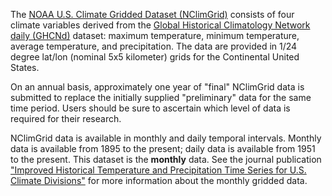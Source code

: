 The [NOAA U.S. Climate Gridded Dataset (NClimGrid)](https://www.ncei.noaa.gov/access/metadata/landing-page/bin/iso?id=gov.noaa.ncdc:C00332) consists of four climate variables derived from the [Global Historical Climatology Network daily (GHCNd)](https://www.ncei.noaa.gov/products/land-based-station/global-historical-climatology-network-daily) dataset: maximum temperature, minimum temperature, average temperature, and precipitation. The data are provided in 1/24 degree lat/lon (nominal 5x5 kilometer) grids for the Continental United States. 

On an annual basis, approximately one year of "final" NClimGrid data is submitted to replace the initially supplied "preliminary" data for the same time period. Users should be sure to ascertain which level of data is required for their research.

NClimGrid data is available in monthly and daily temporal intervals. Monthly data is available from 1895 to the present; daily data is available from 1951 to the present. This dataset is the **monthly** data. See the journal publication ["Improved Historical Temperature and Precipitation Time Series for U.S. Climate Divisions"](https://journals.ametsoc.org/view/journals/apme/53/5/jamc-d-13-0248.1.xml) for more information about the monthly gridded data.

